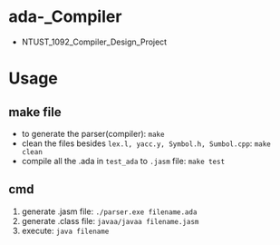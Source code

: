 # ada-_Compiler
* NTUST_1092_Compiler_Design_Project

# Usage

## make file

* to generate the parser(compiler): `make`
* clean the files besides `lex.l, yacc.y, Symbol.h, Sumbol.cpp`: `make clean`
* compile all the .ada in `test_ada` to `.jasm` file: `make test`

## cmd

1. generate .jasm file: `./parser.exe filename.ada`
2. generate .class file: `javaa/javaa filename.jasm`
3. execute: `java filename`
